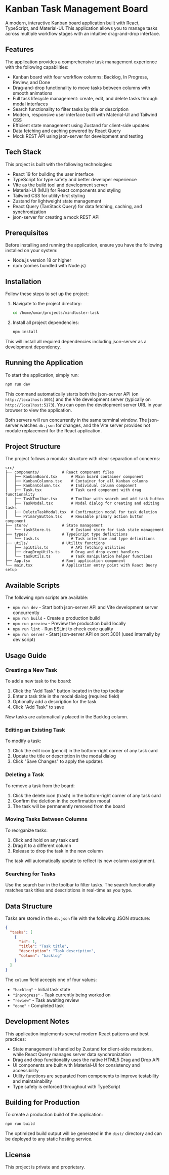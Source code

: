 # Kanban Task Management Board

A modern, interactive Kanban board application built with React, TypeScript, and Material-UI. This application allows you to manage tasks across multiple workflow stages with an intuitive drag-and-drop interface.

## Features

The application provides a comprehensive task management experience with the following capabilities:

- Kanban board with four workflow columns: Backlog, In Progress, Review, and Done
- Drag-and-drop functionality to move tasks between columns with smooth animations
- Full task lifecycle management: create, edit, and delete tasks through modal interfaces
- Search functionality to filter tasks by title or description
- Modern, responsive user interface built with Material-UI and Tailwind CSS
- Efficient state management using Zustand for client-side updates
- Data fetching and caching powered by React Query
- Mock REST API using json-server for development and testing

## Tech Stack

This project is built with the following technologies:

- React 19 for building the user interface
- TypeScript for type safety and better developer experience
- Vite as the build tool and development server
- Material-UI (MUI) for React components and styling
- Tailwind CSS for utility-first styling
- Zustand for lightweight state management
- React Query (TanStack Query) for data fetching, caching, and synchronization
- json-server for creating a mock REST API

## Prerequisites

Before installing and running the application, ensure you have the following installed on your system:

- Node.js version 18 or higher
- npm (comes bundled with Node.js)

## Installation

Follow these steps to set up the project:

1. Navigate to the project directory:

   ```bash
   cd /home/omar/projects/mindluster-task
   ```

2. Install all project dependencies:

   ```bash
   npm install
   ```

This will install all required dependencies including json-server as a development dependency.

## Running the Application

To start the application, simply run:

```bash
npm run dev
```

This command automatically starts both the json-server API (on `http://localhost:3001`) and the Vite development server (typically on `http://localhost:5173`). You can open the development server URL in your browser to view the application.

Both servers will run concurrently in the same terminal window. The json-server watches `db.json` for changes, and the Vite server provides hot module replacement for the React application.

## Project Structure

The project follows a modular structure with clear separation of concerns:

```
src/
├── components/          # React component files
│   ├── KanbanBoard.tsx      # Main board container component
│   ├── KanbanColumns.tsx    # Container for all Kanban columns
│   ├── KanbanColumn.tsx     # Individual column component
│   ├── Task.tsx             # Task card component with drag functionality
│   ├── TaskToolbar.tsx      # Toolbar with search and add task button
│   ├── TaskModal.tsx        # Modal dialog for creating and editing tasks
│   ├── DeleteTaskModal.tsx  # Confirmation modal for task deletion
│   └── PrimaryButton.tsx    # Reusable primary action button component
├── store/               # State management
│   └── taskStore.ts         # Zustand store for task state management
├── types/               # TypeScript type definitions
│   └── task.ts              # Task interface and type definitions
├── utils/               # Utility functions
│   ├── apiUtils.ts          # API fetching utilities
│   ├── dragDropUtils.ts     # Drag and drop event handlers
│   └── taskUtils.ts         # Task manipulation helper functions
├── App.tsx              # Root application component
└── main.tsx             # Application entry point with React Query setup
```

## Available Scripts

The following npm scripts are available:

- `npm run dev` - Start both json-server API and Vite development server concurrently
- `npm run build` - Create a production build
- `npm run preview` - Preview the production build locally
- `npm run lint` - Run ESLint to check code quality
- `npm run server` - Start json-server API on port 3001 (used internally by dev script)

## Usage Guide

### Creating a New Task

To add a new task to the board:

1. Click the "Add Task" button located in the top toolbar
2. Enter a task title in the modal dialog (required field)
3. Optionally add a description for the task
4. Click "Add Task" to save

New tasks are automatically placed in the Backlog column.

### Editing an Existing Task

To modify a task:

1. Click the edit icon (pencil) in the bottom-right corner of any task card
2. Update the title or description in the modal dialog
3. Click "Save Changes" to apply the updates

### Deleting a Task

To remove a task from the board:

1. Click the delete icon (trash) in the bottom-right corner of any task card
2. Confirm the deletion in the confirmation modal
3. The task will be permanently removed from the board

### Moving Tasks Between Columns

To reorganize tasks:

1. Click and hold on any task card
2. Drag it to a different column
3. Release to drop the task in the new column

The task will automatically update to reflect its new column assignment.

### Searching for Tasks

Use the search bar in the toolbar to filter tasks. The search functionality matches task titles and descriptions in real-time as you type.

## Data Structure

Tasks are stored in the `db.json` file with the following JSON structure:

```json
{
  "tasks": [
    {
      "id": 1,
      "title": "Task title",
      "description": "Task description",
      "column": "backlog"
    }
  ]
}
```

The `column` field accepts one of four values:

- `"backlog"` - Initial task state
- `"inprogress"` - Task currently being worked on
- `"review"` - Task awaiting review
- `"done"` - Completed task

## Development Notes

This application implements several modern React patterns and best practices:

- State management is handled by Zustand for client-side mutations, while React Query manages server data synchronization
- Drag and drop functionality uses the native HTML5 Drag and Drop API
- UI components are built with Material-UI for consistency and accessibility
- Utility functions are separated from components to improve testability and maintainability
- Type safety is enforced throughout with TypeScript

## Building for Production

To create a production build of the application:

```bash
npm run build
```

The optimized build output will be generated in the `dist/` directory and can be deployed to any static hosting service.

## License

This project is private and proprietary.

